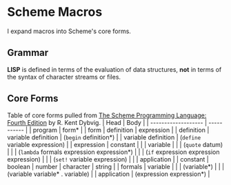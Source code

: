# Scheme Macros
I expand macros into Scheme's core forms.

## Grammar
**LISP** is defined in terms of the evaluation of data structures, **not** in terms of the syntax of character streams or files.

## Core Forms
Table of core forms pulled from [The Scheme Programming Language: Fourth Edition](https://www.scheme.com/tspl4/) by R. Kent Dybvig.
| Head                | Body        |
| ------------------- | ----------- |
| program             | form\* |
| form                | definition \| expression |
| definition          | variable definition \| (`begin` definition\*) |
| variable definition | (`define` variable expression) |
| expression          | constant |
|                     | variable |
|                     | (`quote` datum) |
|                     | (`lambda` formals expression expression\*) |
|                     | (`if` expression expression expression) |
|                     | (`set!` variable expression) |
|                     | application |
| constant            | boolean \| number \| character \| string |
| formals             | variable |
|                     | (variable\*) |
|                     | (variable variable\* . variable) |
| application         | (expression expression\*) |
